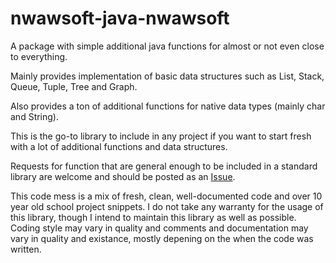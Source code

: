 # nwawsoft-java-nwawsoft
A package with simple additional java functions for almost or not even close to everything.

Mainly provides implementation of basic data structures such as List, Stack, Queue, Tuple, Tree and Graph.

Also provides a ton of additional functions for native data types (mainly char and String).

This is the go-to library to include in any project if you want to start fresh with a lot of additional functions and data structures.

Requests for function that are general enough to be included in a standard library are welcome and should be posted as an [Issue](https://github.com/nwawrzyniak/nwawsoft-java-util/issues).

This code mess is a mix of fresh, clean, well-documented code and over 10 year old school project snippets. I do not take any warranty for the usage of this library, though I intend to maintain this library as well as possible. Coding style may vary in quality and comments and documentation may vary in quality and existance, mostly depening on the when the code was written.
